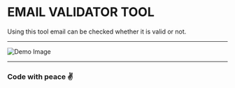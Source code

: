 # EMAIL VALIDATOR TOOL
Using this tool email can be checked whether it is valid or not.
<hr>

<img src ="https://github.com/tamanghawana09/Email-Validator-Tool/blob/main/image.jpg" alt="Demo Image">

<hr>
<h3> Code with peace ✌️</h3>
